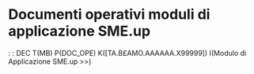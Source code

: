 # Documenti operativi moduli di applicazione SME.up
 :  : DEC T(MB) P(DOC_OPE) K([TA.B£AMO.AAAAAA.X99999]) I(Modulo di Applicazione SME.up   >>)
